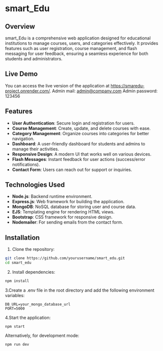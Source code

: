 # smart_Edu

## Overview
smart_Edu is a comprehensive web application designed for educational institutions to manage courses, users, and categories effectively. It provides features such as user registration, course management, and flash messaging for user feedback, ensuring a seamless experience for both students and administrators.

## Live Demo
You can access the live version of the application at https://smaredu-project.onrender.com/.
Admin mail: admin@company.com
Admin password: 123456

## Features
- **User Authentication**: Secure login and registration for users.
- **Course Management**: Create, update, and delete courses with ease.
- **Category Management**: Organize courses into categories for better navigation.
- **Dashboard**: A user-friendly dashboard for students and admins to manage their activities.
- **Responsive Design**: A modern UI that works well on various devices.
- **Flash Messages**: Instant feedback for user actions (success/error notifications).
- **Contact Form**: Users can reach out for support or inquiries.

## Technologies Used
- **Node.js**: Backend runtime environment.
- **Express.js**: Web framework for building the application.
- **MongoDB**: NoSQL database for storing user and course data.
- **EJS**: Templating engine for rendering HTML views.
- **Bootstrap**: CSS framework for responsive design.
- **Nodemailer**: For sending emails from the contact form.

## Installation
1. Clone the repository:
  ```bash
  git clone https://github.com/yourusername/smart_edu.git
  cd smart_edu
  ```
2. Install dependencies:
  ```bash
  npm install
  ```
3.Create a .env file in the root directory and add the following environment variables:
  ```
DB_URL=your_mongo_database_url
PORT=5000
  ```
4.Start the application:
  ```
  npm start
  ```
Alternatively, for development mode:
  ```
  npm run dev
  ```


